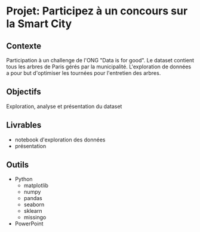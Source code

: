 # Projet: Participez à un concours sur la Smart City

## Contexte
Participation à un challenge de l'ONG "Data is for good".
Le dataset contient tous les arbres de Paris gérés par la municipalité.
L'exploration de données a pour but d'optimiser les tournées pour l'entretien des arbres.

## Objectifs
Exploration, analyse et présentation du dataset

## Livrables
- notebook d'exploration des données
- présentation

## Outils
- Python
  - matplotlib
  - numpy
  - pandas
  - seaborn
  - sklearn
  - missingo
- PowerPoint
